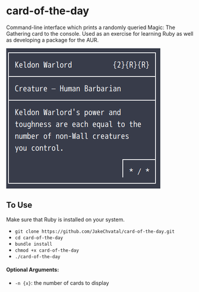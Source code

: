 # card-of-the-day
Command-line interface which prints a randomly queried Magic: The Gathering card to the console.
Used as an exercise for learning Ruby as well as developing a package for the AUR.

![Example Image](example.png)

## To Use
Make sure that Ruby is installed on your system.
- ```git clone https://github.com/JakeChvatal/card-of-the-day.git```
- ```cd card-of-the-day```
- ```bundle install```
- ```chmod +x card-of-the-day```
- ```./card-of-the-day```

#### Optional Arguments:
- ```-n {x}```: the number of cards to display
